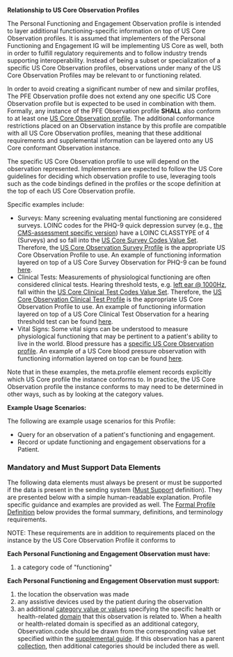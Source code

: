 **Relationship to US Core Observation Profiles**

The Personal Functioning and Engagement Observation profile is intended to layer additional functioning-specific information on top of US Core Observation profiles. It is assumed that implementers of the Personal Functioning and Engagement IG will be implementing US Core as well, both in order to fulfill regulatory requirements and to follow industry trends supporting interoperability. Instead of being a subset or specialization of a specific US Core Observation profiles, observations under many of the US Core Observation Profiles may be relevant to or functioning related.

In order to avoid creating a significant number of new and similar profiles, The PFE Observation profile does not extend any one specific US Core Observation profile but is expected to be used in combination with them. Formally, any instance of the PFE Observation profile **SHALL** also conform to at least one [US Core Observation profile](http://hl7.org/fhir/us/core/STU5.0.1/profiles-and-extensions.html#observation). The additional conformance restrictions placed on an Observation instance by this profile are compatible with all US Core Observation profiles, meaning that these additional requirements and supplemental information can be layered onto any US Core conformant Observation instance.

The specific US Core Observation profile to use will depend on the observation represented. Implementers are expected to follow the US Core guidelines for deciding which observation profile to use, leveraging tools such as the code bindings defined in the profiles or the scope definition at the top of each US Core Observation profile.

Specific examples include:
- Surveys: Many screening evaluating mental functioning are considered surveys. LOINC codes for the PHQ-9 quick depression survey (e.g., [the CMS-assessment specific version](https://loinc.org/54635-8/)) have a LOINC CLASSTYPE of 4 (Surveys) and so fall into the [US Core Survey Codes Value Set](http://hl7.org/fhir/us/core/ValueSet/us-core-survey-codes). Therefore, the [US Core Observation Survey Profile](http://hl7.org/fhir/us/core/StructureDefinition/us-core-observation-survey) is the appropriate US Core Observation Profile to use. An example of functioning information layered on top of a US Core Survey Observation for PHQ-9 can be found [here](Observation-PFEIG-CSC-SNF-PHQ9-1.html).
- Clinical Tests: Measurements of physiological functioning are often considered clinical tests. Hearing threshold tests, e.g. [left ear @ 1000Hz](https://loinc.org/89016-0/), fall within the [US Core Clinical Test Codes Value Set](http://hl7.org/fhir/us/core/ValueSet/us-core-clinical-test-codes). Therefore, the [US Core Observation Clinical Test Profile](http://hl7.org/fhir/us/core/StructureDefinition/us-core-observation-clinical-test) is the appropriate US Core Observation Profile to use. An example of functioning information layered on top of a US Core Clinical Test Observation for a hearing threshold test can be found [here](Observation-PFEIG-BSJ-Home-SPLASCH-Hearingtonethresh-01-Obs-L1000.html).
- Vital Signs: Some vital signs can be understood to measure physiological functioning that may be pertinent to a patient's ability to live in the world. Blood pressure has a [specific US Core Observation profile](http://hl7.org/fhir/us/core/StructureDefinition/us-core-blood-pressure). An example of a US Core blood pressure observation with functioning information layered on top can be found [here](Observation-PFEIG-BSJ-Blood-Pressure.html).

Note that in these examples, the meta.profile element records explicitly which US Core profile the instance conforms to. In practice, the US Core Observation profile the instance conforms to may need to be determined in other ways, such as by looking at the category values.

**Example Usage Scenarios:**

The following are example usage scenarios for this Profile:
* Query for an observation of a patient's functioning and engagement.
* Record or update functioning and engagement observations for a Patient.

### Mandatory and Must Support Data Elements

The following data elements must always be present or must be supported if the data is present in the sending system ([Must Support](formal_specification.html#must-support) definition). They are presented below with a simple human-readable explanation.  Profile specific guidance and examples are provided as well.  The [Formal Profile Definition](#profile) below provides the formal summary, definitions, and terminology requirements.

NOTE: These requirements are in addition to requirements placed on the instance by the US Core Observation Profile it conforms to

**Each Personal Functioning and Engagement Observation must have:**

1. a category code of "functioning"

**Each Personal Functioning and Engagement Observation must support:**

1. the location the observation was made
1. any assistive devices used by the patient during the observation
1. an additional [category value or values](ValueSet-pfe-category-vs.html) specifying the specific health or health-related [domain](domains.html) that this observation is related to. When a health or health-related domain is specified as an additional category, Observation.code should be drawn from the corresponding value set specified within the [supplemental guide](https://confluence.hl7.org/display/PC/Supplemental+Guide). If this observation has a parent [collection](StructureDefinition-pfe-collection.html), then additional categories should be included there as well.
